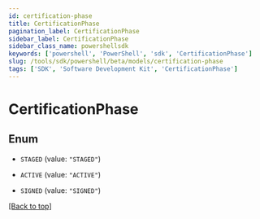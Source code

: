 ```yaml
---
id: certification-phase
title: CertificationPhase
pagination_label: CertificationPhase
sidebar_label: CertificationPhase
sidebar_class_name: powershellsdk
keywords: ['powershell', 'PowerShell', 'sdk', 'CertificationPhase'] 
slug: /tools/sdk/powershell/beta/models/certification-phase
tags: ['SDK', 'Software Development Kit', 'CertificationPhase']
---
```



# CertificationPhase

## Enum


* `STAGED` (value: `"STAGED"`)

* `ACTIVE` (value: `"ACTIVE"`)

* `SIGNED` (value: `"SIGNED"`)


[[Back to top]](#) 

